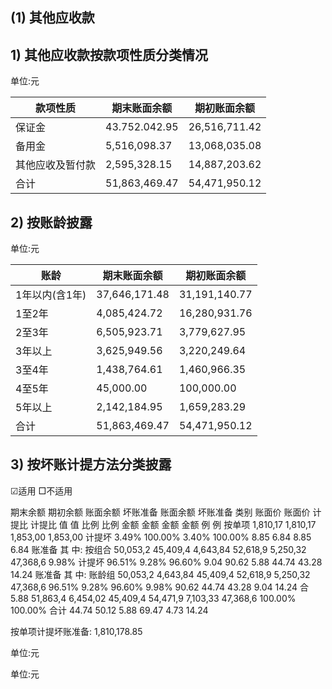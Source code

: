 ## (1) 其他应收款

## 1) 其他应收款按款项性质分类情况

单位:元

| 款项性质     | 期末账面余额        | 期初账面余额        |
|----------|---------------|---------------|
| 保证金      | 43.752.042.95 | 26,516,711.42 |
| 备用金      | 5,516,098.37  | 13,068,035.08 |
| 其他应收及暂付款 | 2,595,328.15  | 14,887,203.62 |
| 合计       | 51,863,469.47 | 54,471,950.12 |

## 2) 按账龄披露

单位:元

| 账龄        | 期末账面余额        | 期初账面余额        |
|-----------|---------------|---------------|
| 1年以内(含1年) | 37,646,171.48 | 31,191,140.77 |
| 1至2年      | 4,085,424.72  | 16,280,931.76 |
| 2至3年      | 6,505,923.71  | 3,779,627.95  |
| 3年以上      | 3,625,949.56  | 3,220,249.64  |
| 3至4年      | 1,438,764.61  | 1,460,966.35  |
| 4至5年      | 45,000.00     | 100,000.00    |
| 5年以上      | 2,142,184.95  | 1,659,283.29  |
| 合计        | 51,863,469.47 | 54,471,950.12 |

## 3) 按坏账计提方法分类披露

☑适用 □不适用

期末余额 期初余额 账面余额 坏账准备 账面余额 坏账准备 类别 账面价 账面价 计提比 计提比 值 值 比例 比例 金额 金额 金额 金额 例 例 按单项 1,810,17 1,810,17 1,853,00 1,853,00 计提坏 3.49% 100.00% 3.40% 100.00% 8.85 6.84 8.85 6.84 账准备 其 中: 按组合 50,053,2 45,409,4 4,643,84 52,618,9 5,250,32 47,368,6 9.98% 计提坏 96.51% 9.28% 96.60% 9.04 90.62 5.88 44.74 43.28 14.24 账准备 其 中: 账龄组 50,053,2 4,643,84 45,409,4 52,618,9 5,250,32 47,368,6 96.51% 9.28% 96.60% 9.98% 90.62 44.74 43.28 9.04 14.24 合 5.88 51,863,4 6,454,02 45,409,4 54,471,9 7,103,33 47,368,6 100.00% 100.00% 合计 44.74 50.12  $5.88$ 69.47 4.73 14.24

按单项计提坏账准备: 1,810,178.85

单位:元

单位:元
